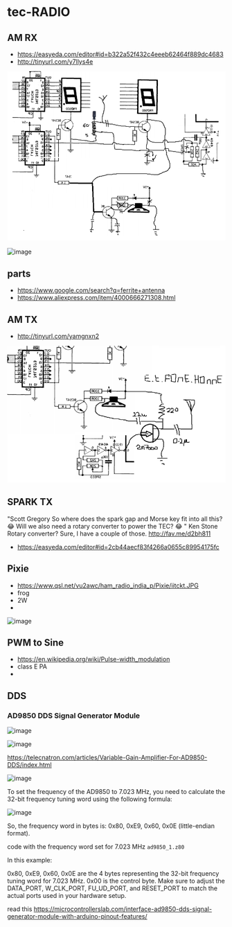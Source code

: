 # tec-RADIO

## AM RX
* https://easyeda.com/editor#id=b322a52f432c4eeeb62464f889dc4683
* http://tinyurl.com/y7llys4e

![](https://github.com/SteveJustin1963/tec-RADIO/blob/master/AM%20RX/am%20regen%20tec1%20hack.png)

![image](https://github.com/SteveJustin1963/tec-RADIO/assets/58069246/0319494f-4f6e-4f2a-b9cc-01d123fc666f)



## parts
* https://www.google.com/search?q=ferrite+antenna
* https://www.aliexpress.com/item/4000666271308.html

## AM TX
* http://tinyurl.com/yamgnxn2

![](https://github.com/SteveJustin1963/tec-RADIO/blob/master/AM%20TX/et-fone-home.png)

## SPARK TX

"Scott Gregory So where does the spark gap and Morse key fit into all this? 😂 
Will we also need a rotary converter to power the TEC? 😂
" Ken Stone Rotary converter? Sure, I have a couple of those. http://fav.me/d2bh811

* https://easyeda.com/editor#id=2cb44aecf83f4266a0655c89954175fc


## Pixie
- https://www.qsl.net/vu2awc/ham_radio_india_p/Pixie/iitckt.JPG
- frog
- 2W
- 

![image](https://github.com/SteveJustin1963/tec-RADIO/assets/58069246/e10f939f-c27b-4454-b8e1-4222af0579db)

## PWM to Sine
- https://en.wikipedia.org/wiki/Pulse-width_modulation
- class E PA
- 

## DDS
### AD9850 DDS Signal Generator Module
![image](https://github.com/SteveJustin1963/tec-RADIO/assets/58069246/2de4c1d4-d60e-4c46-8252-35680b54d5eb)

![image](https://github.com/SteveJustin1963/tec-RADIO/assets/58069246/264ad808-bcbd-4021-a949-a04bd0da0a37)

https://telecnatron.com/articles/Variable-Gain-Amplifier-For-AD9850-DDS/index.html
 

![image](https://github.com/SteveJustin1963/tec-RADIO/assets/58069246/3348f0d2-9439-44dc-8f3e-dfa1475aad72)




To set the frequency of the AD9850 to 7.023 MHz, you need to calculate the 32-bit frequency tuning word using the following formula:

![image](https://github.com/SteveJustin1963/tec-RADIO/assets/58069246/68fa6300-6c53-4fc4-bfbd-4cfb4b5e41fd)


So, the frequency word in bytes is: 0x80, 0xE9, 0x60, 0x0E (little-endian format).

code with the frequency word set for 7.023 MHz `ad9850_1.z80`

In this example:

0x80, 0xE9, 0x60, 0x0E are the 4 bytes representing the 32-bit frequency tuning word for 7.023 MHz.
0x00 is the control byte.
Make sure to adjust the DATA_PORT, W_CLK_PORT, FU_UD_PORT, and RESET_PORT to match the actual ports used in your hardware setup.
 
read this https://microcontrollerslab.com/interface-ad9850-dds-signal-generator-module-with-arduino-pinout-features/

